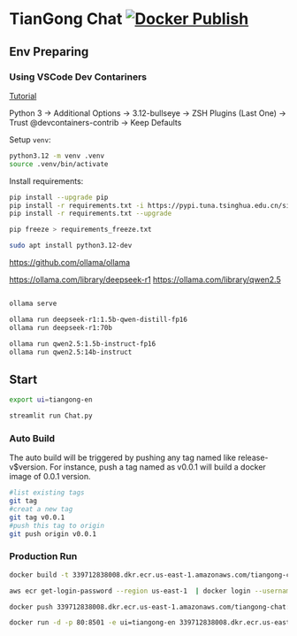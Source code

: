 
# TianGong Chat [![Docker Publish](https://github.com/linancn/TianGong-AI-Chat/actions/workflows/docker_publish.yml/badge.svg)](https://github.com/linancn/TianGong-AI-Chat/actions/workflows/docker_publish.yml)

## Env Preparing

### Using VSCode Dev Contariners

[Tutorial](https://code.visualstudio.com/docs/devcontainers/tutorial)

Python 3 -> Additional Options -> 3.12-bullseye -> ZSH Plugins (Last One) -> Trust @devcontainers-contrib -> Keep Defaults

Setup `venv`:

```bash
python3.12 -m venv .venv
source .venv/bin/activate
```

Install requirements:

```bash
pip install --upgrade pip
pip install -r requirements.txt -i https://pypi.tuna.tsinghua.edu.cn/simple
pip install -r requirements.txt --upgrade

pip freeze > requirements_freeze.txt
```

```bash
sudo apt install python3.12-dev
```

https://github.com/ollama/ollama

https://ollama.com/library/deepseek-r1
https://ollama.com/library/qwen2.5

```bash

ollama serve

ollama run deepseek-r1:1.5b-qwen-distill-fp16
ollama run deepseek-r1:70b

ollama run qwen2.5:1.5b-instruct-fp16
ollama run qwen2.5:14b-instruct
```

## Start

```bash
export ui=tiangong-en

streamlit run Chat.py
```

### Auto Build

The auto build will be triggered by pushing any tag named like release-v$version. For instance, push a tag named as v0.0.1 will build a docker image of 0.0.1 version.

```bash
#list existing tags
git tag
#creat a new tag
git tag v0.0.1
#push this tag to origin
git push origin v0.0.1
```

### Production Run

```bash
docker build -t 339712838008.dkr.ecr.us-east-1.amazonaws.com/tiangong-chat:0.0.1 .

aws ecr get-login-password --region us-east-1  | docker login --username AWS --password-stdin 339712838008.dkr.ecr.us-east-1.amazonaws.com

docker push 339712838008.dkr.ecr.us-east-1.amazonaws.com/tiangong-chat:0.0.1

docker run -d -p 80:8501 -e ui=tiangong-en 339712838008.dkr.ecr.us-east-1.amazonaws.com/tiangong-chat:0.0.1
```
